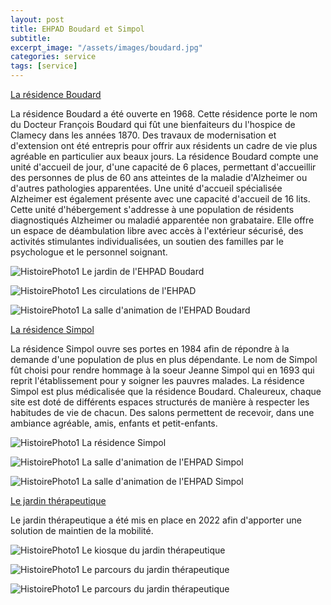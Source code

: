 ```yaml
---
layout: post
title: EHPAD Boudard et Simpol
subtitle:
excerpt_image: "/assets/images/boudard.jpg"
categories: service
tags: [service]
---
```


<u>La résidence Boudard</u>

La résidence Boudard a été ouverte en 1968. Cette résidence porte le nom du Docteur François Boudard qui fût une bienfaiteurs du l'hospice de Clamecy dans les années 1870. Des travaux de modernisation et d'extension ont été entrepris pour offrir aux résidents un cadre de vie plus agréable en particulier aux beaux jours.
La résidence Boudard compte une unité d'accueil de jour, d'une capacité de 6 places, permettant d'accueillir des personnes de plus de 60 ans atteintes de la maladie d'Alzheimer ou d'autres pathologies apparentées. Une unité d'accueil spécialisée Alzheimer est également présente avec une capacité d'accueil de 16 lits. Cette unité d'hébergement s'addresse à une population de résidents diagnostiqués Alzheimer ou maladié apparentée non grabataire. Elle offre un espace de déambulation libre avec accès à l'extérieur sécurisé, des activités stimulantes individualisées, un soutien des familles par le psychologue et le personnel soignant.

![HistoirePhoto1](https://chclamecy.github.io/jekyll-theme-yat/assets/images/Jardin-Boudard-1.jpg)  Le jardin de l'EHPAD Boudard


![HistoirePhoto1](https://chclamecy.github.io/jekyll-theme-yat/assets/images/CouloirEtage2-Boudard-1.jpg)  Les circulations de l'EHPAD


![HistoirePhoto1](https://chclamecy.github.io/jekyll-theme-yat/assets/images/CouloirEtage1-Boudard-3.jpg)  La salle d'animation de l'EHPAD Boudard


<u>La résidence Simpol</u>

La résidence Simpol ouvre ses portes en 1984 afin de répondre à la demande d'une population de plus en plus dépendante. Le nom de Simpol fût choisi pour rendre hommage à la soeur Jeanne Simpol qui en 1693 qui reprit l'établissement pour y soigner les pauvres malades. La résidence Simpol est plus médicalisée que la résidence Boudard. Chaleureux, chaque site est doté de différents espaces structurés de manière à respecter les habitudes de vie de chacun. Des salons permettent de recevoir, dans une ambiance agréable, amis, enfants et petit-enfants.

![HistoirePhoto1](https://chclamecy.github.io/jekyll-theme-yat/assets/images/simpol.jpg)  La résidence Simpol


![HistoirePhoto1](https://chclamecy.github.io/jekyll-theme-yat/assets/images/simpol1.jpg)  La salle d'animation de l'EHPAD Simpol


![HistoirePhoto1](https://chclamecy.github.io/jekyll-theme-yat/assets/images/simpol2.jpg)  La salle d'animation de l'EHPAD Simpol


<u>Le jardin thérapeutique</u>

Le jardin thérapeutique a été mis en place en 2022 afin d'apporter une solution de maintien de la mobilité.


![HistoirePhoto1](https://chclamecy.github.io/jekyll-theme-yat/assets/images/jardin1.jpg)  Le kiosque du jardin thérapeutique


![HistoirePhoto1](https://chclamecy.github.io/jekyll-theme-yat/assets/images/jardin2.jpg)  Le parcours du jardin thérapeutique


![HistoirePhoto1](https://chclamecy.github.io/jekyll-theme-yat/assets/images/jardin3.jpg)  Le parcours du jardin thérapeutique
